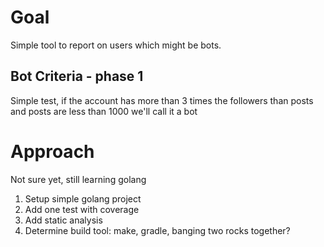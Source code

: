 # Goal
Simple tool to report on users which might be bots.

## Bot Criteria - phase 1
Simple test, if the account has more than 3 times the followers
than posts and posts are less than 1000 we'll call it
a bot

# Approach
Not sure yet, still learning golang

1. Setup simple golang project
1. Add one test with coverage 
1. Add static analysis
1. Determine build tool: make, gradle, banging two rocks together?